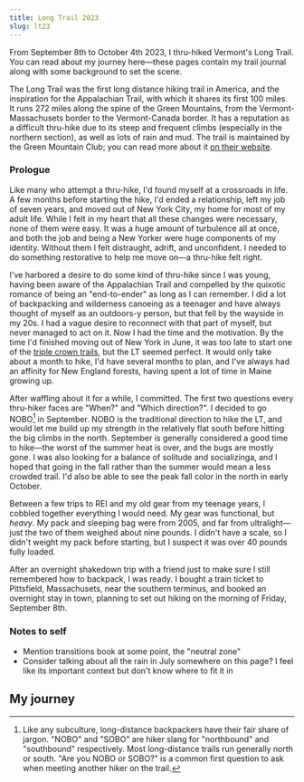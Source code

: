 ```yaml
---
title: Long Trail 2023
slug: lt23
---
```


From September 8th to October 4th 2023, I thru-hiked Vermont's Long Trail. You can read about my journey here—these pages contain my trail journal along with some background to set the scene.

The Long Trail was the first long distance hiking trail in America, and the inspiration for the Appalachian Trail, with which it shares its first 100 miles. It runs 272 miles along the spine of the Green Mountains, from the Vermont-Massachusets border to the Vermont-Canada border. It has a reputation as a difficult thru-hike due to its steep and frequent climbs (especially in the northern section), as well as lots of rain and mud. The trail is maintained by the Green Mountain Club; you can read more about it [on their website](https://www.greenmountainclub.org/the-long-trail/).

### Prologue

Like many who attempt a thru-hike, I'd found myself at a crossroads in life. A few months before starting the hike, I'd ended a relationship, left my job of seven years, and moved out of New York City, my home for most of my adult life. While I felt in my heart that all these changes were necessary, none of them were easy. It was a huge amount of turbulence all at once, and both the job and being a New Yorker were huge components of my identity. Without them I felt distraught, adrift, and unconfident. I needed to do something restorative to help me move on—a thru-hike felt right.

I've harbored a desire to do some kind of thru-hike since I was young, having been aware of the Appalachian Trail and compelled by the quixotic romance of being an "end-to-ender" as long as I can remember. I did a lot of backpacking and wilderness canoeing as a teenager and have always thought of myself as an outdoors-y person, but that fell by the wayside in my 20s. I had a vague desire to reconnect with that part of myself, but never managed to act on it. Now I had the time and the motivation. By the time I'd finished moving out of New York in June, it was too late to start one of the [triple crown trails](https://en.wikipedia.org/wiki/Triple_Crown_of_Hiking), but the LT seemed perfect. It would only take about a month to hike, I'd have several months to plan, and I've always had an affinity for New England forests, having spent a lot of time in Maine growing up.

After waffling about it for a while, I committed. The first two questions every thru-hiker faces are "When?" and "Which direction?". I decided to go NOBO[^1] in September. NOBO is the traditional direction to hike the LT, and would let me build up my strength in the relatively flat south before hitting the big climbs in the north. September is generally considered a good time to hike—the worst of the summer heat is over, and the bugs are mostly gone. I was also looking for a balance of solitude and socializinga, and I hoped that going in the fall rather than the summer would mean a less crowded trail. I'd also be able to see the peak fall color in the north in early October.

Between a few trips to REI and my old gear from my teenage years, I cobbled together everything I would need. My gear was functional, but *heavy*. My pack and sleeping bag were from 2005, and far from ultralight—just the two of them weighed about nine pounds. I didn't have a scale, so I didn't weight my pack before starting, but I suspect it was over 40 pounds fully loaded.

After an overnight shakedown trip with a friend just to make sure I still remembered how to backpack, I was ready. I bought a train ticket to Pittsfield, Massachusets, near the southern terminus, and booked an overnight stay in town, planning to set out hiking on the morning of Friday, September 8th.

### Notes to self

- Mention transitions book at some point, the "neutral zone"
- Consider talking about all the rain in July somewhere on this page? I feel like its important context but don't know where to fit it in

## My journey

<!-- The list of sub-pages will be rendered here by the template -->

[^1]: Like any subculture, long-distance backpackers have their fair share of jargon. "NOBO" and "SOBO" are hiker slang for "northbound" and "southbound" respectively. Most long-distance trails run generally north or south. "Are you NOBO or SOBO?" is a common first question to ask when meeting another hiker on the trail.
